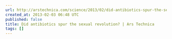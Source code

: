 ```yaml
---
url: http://arstechnica.com/science/2013/02/did-antibiotics-spur-the-sexual-revolution/
created_at: 2013-02-03 06:48 UTC
published: false
title: Did antibiotics spur the sexual revolution? | Ars Technica
tags: []
---
```



